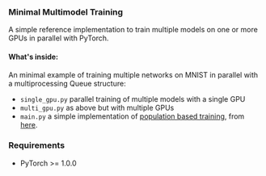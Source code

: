 ### Minimal Multimodel Training

A simple reference implementation to train multiple models on one or more GPUs in parallel with PyTorch.

#### What's inside:
An minimal example of training multiple networks on MNIST in parallel with a multiprocessing Queue structure:
- `single_gpu.py` parallel training of multiple models with a single GPU
- `multi_gpu.py` as above but with multiple GPUs
- `main.py` a simple implementation of [population based training](https://deepmind.com/blog/population-based-training-neural-networks/), from [here](https://github.com/voiler/PopulationBasedTraining).

### Requirements
- PyTorch >= 1.0.0
